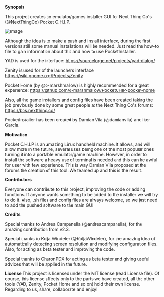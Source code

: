 **Synopsis** 

This project creates an emulator/games installer GUI for Next Thing Co's (@NextThingCo) Pocket C.H.I.P. 

![Image](https://github.com/IkerGarcia/PocketInstaller/blob/master/logo.png) 

Although the idea is to make a push and install interface, during the first versions still some manual installations will be needed. Just read the how-to file to gain information about this and how to use PocketInstaller. 

YAD is used for the interface:
https://sourceforge.net/projects/yad-dialog/ 

Zenity is used for of the launchers interface: 
https://wiki.gnome.org/Projects/Zenity 

Pocket Home (by @o-marshmallow) is highly recommended for a great experience: 
https://github.com/o-marshmallow/PocketCHIP-pocket-home 

Also, all the game installers and config files have been created taking the job previously done by some great people at the Next Thing Co's forums: 
https://bbs.nextthing.co/ 

PocketInstaller has been created by Damian Vila (@damianvila) and Iker García. 

**Motivation** 

Pocket C.H.I.P is an amazing Linux handheld machine. It allows, and will allow more in the future, several uses being one of the most popular ones turning it into a portable emulator/game machine. However, in order to install the software a heavy use of terminal is needed and this can be awful for user with few experience. This is way Damian Vila proposed at the forums the creation of this tool. We teamed up and this is the result. 

**Contributors** 

Everyone can contribute to this project, improving the code or adding functions. If anyone wants something to be added to the installer we will try to do it. Also, .sh files and config files are always welcome, so we just need to add the pushed software to the main GUI. 

**Credits**

Special thanks to Andrea Campanella (@andreacampanella), for the amazing contribution from v2.3.

Special thanks to Kolja Windeler (@KoljaWindeler), for the amazing idea of automatically detecting screen resolution and modifying configuration files. Also, for acting as beta tester and improving the code.

Special thanks to CharonPDX for acting as beta tester and giving useful advices that will be applied in the future.

**License** This project is licensed under the MIT license (read License file). Of course, this license affects only to the parts we have created, all the other tools (YAD, Zenity, Pocket Home and so on) hold their own license. Regarding to us, share, collaborate and enjoy!
